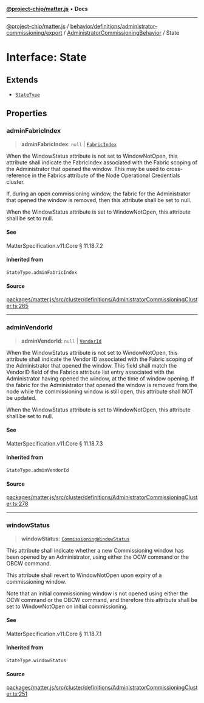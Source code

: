 [**@project-chip/matter.js**](../../../../../../../README.md) • **Docs**

***

[@project-chip/matter.js](../../../../../../../modules.md) / [behavior/definitions/administrator-commissioning/export](../../../README.md) / [AdministratorCommissioningBehavior](../README.md) / State

# Interface: State

## Extends

- [`StateType`](../../../-internal-/README.md#statetype)

## Properties

### adminFabricIndex

> **adminFabricIndex**: `null` \| [`FabricIndex`](../../../../../../../datatype/export/README.md#fabricindex)

When the WindowStatus attribute is not set to WindowNotOpen, this attribute shall indicate the
FabricIndex associated with the Fabric scoping of the Administrator that opened the window. This may be
used to cross-reference in the Fabrics attribute of the Node Operational Credentials cluster.

If, during an open commissioning window, the fabric for the Administrator that opened the window is
removed, then this attribute shall be set to null.

When the WindowStatus attribute is set to WindowNotOpen, this attribute shall be set to null.

#### See

MatterSpecification.v11.Core § 11.18.7.2

#### Inherited from

`StateType.adminFabricIndex`

#### Source

[packages/matter.js/src/cluster/definitions/AdministratorCommissioningCluster.ts:265](https://github.com/project-chip/matter.js/blob/7a8cbb56b87d4ccf34bec5a9a95ab40a1711324f/packages/matter.js/src/cluster/definitions/AdministratorCommissioningCluster.ts#L265)

***

### adminVendorId

> **adminVendorId**: `null` \| [`VendorId`](../../../../../../../datatype/export/README.md#vendorid)

When the WindowStatus attribute is not set to WindowNotOpen, this attribute shall indicate the Vendor ID
associated with the Fabric scoping of the Administrator that opened the window. This field shall match
the VendorID field of the Fabrics attribute list entry associated with the Administrator having opened
the window, at the time of window opening. If the fabric for the Administrator that opened the window is
removed from the node while the commissioning window is still open, this attribute shall NOT be updated.

When the WindowStatus attribute is set to WindowNotOpen, this attribute shall be set to null.

#### See

MatterSpecification.v11.Core § 11.18.7.3

#### Inherited from

`StateType.adminVendorId`

#### Source

[packages/matter.js/src/cluster/definitions/AdministratorCommissioningCluster.ts:278](https://github.com/project-chip/matter.js/blob/7a8cbb56b87d4ccf34bec5a9a95ab40a1711324f/packages/matter.js/src/cluster/definitions/AdministratorCommissioningCluster.ts#L278)

***

### windowStatus

> **windowStatus**: [`CommissioningWindowStatus`](../../../../../../../cluster/export/namespaces/AdministratorCommissioning/enumerations/CommissioningWindowStatus.md)

This attribute shall indicate whether a new Commissioning window has been opened by an Administrator,
using either the OCW command or the OBCW command.

This attribute shall revert to WindowNotOpen upon expiry of a commissioning window.

Note that an initial commissioning window is not opened using either the OCW command or the OBCW
command, and therefore this attribute shall be set to WindowNotOpen on initial commissioning.

#### See

MatterSpecification.v11.Core § 11.18.7.1

#### Inherited from

`StateType.windowStatus`

#### Source

[packages/matter.js/src/cluster/definitions/AdministratorCommissioningCluster.ts:251](https://github.com/project-chip/matter.js/blob/7a8cbb56b87d4ccf34bec5a9a95ab40a1711324f/packages/matter.js/src/cluster/definitions/AdministratorCommissioningCluster.ts#L251)
